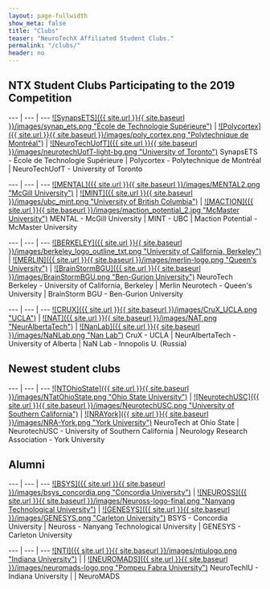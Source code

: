 ```yaml
---
layout: page-fullwidth
show_meta: false
title: "Clubs"
teaser: "NeuroTechX Affiliated Student Clubs."
permalink: "/clubs/"
header: no
---
```


## NTX Student Clubs Participating to the 2019 Competition

<div class="contributor" markdown="1">

--- | --- | ---
[![SynapsETS]({{ site.url }}{{ site.baseurl }}/images/synap_ets.png "École de Technologie Supérieure")](http://synapsets.etsmtl.ca/) | [![Polycortex]({{ site.url }}{{ site.baseurl }}/images/poly_cortex.png "Polytechnique de Montréal")](http://polycortex.polymtl.ca/) | [![NeuroTechUofT]({{ site.url }}{{ site.baseurl }}/images/neurotechUofT-light-bg.png "University of Toronto")](http://neurotechuoft.github.io/)
SynapsETS - École de Technologie Supérieure | Polycortex - Polytechnique de Montréal | NeuroTechUofT - University of Toronto

--- | --- | ---
[![MENTAL]({{ site.url }}{{ site.baseurl }}/images/MENTAL2.png "McGill University")](http://www.facebook.com/McGillNeurotech) | [![MINT]({{ site.url }}{{ site.baseurl }}/images/ubc_mint.png "University of British Columbia")](https://ubcmint.github.io/) | [![MACTION]({{ site.url }}{{ site.baseurl }}/images/maction_potential_2.jpg "McMaster University")](https://sites.google.com/view/mactionpotential/home)
MENTAL - McGill University | MINT - UBC | Maction Potential - McMaster University

--- | --- | ---
[![BERKELEY]({{ site.url }}{{ site.baseurl }}/images/berkeley_logo_outline_txt.png "University of California, Berkeley")](http://neurotechberkeley.org/) | [![MERLIN]({{ site.url }}{{ site.baseurl }}/images/merlin-logo.png "Queen's University")](http://www.queensneurotech.ca/) | [![BrainStormBGU]({{ site.url }}{{ site.baseurl }}/images/BrainStormBGU.png "Ben-Gurion University")](https://www.bengis.org/braintech)
NeuroTech Berkeley - University of California, Berkeley | Merlin Neurotech - Queen's University | BrainStorm BGU - Ben-Gurion University

--- | --- | ---
[![CRUX]({{ site.url }}{{ site.baseurl }}/images/CruX_UCLA.png "UCLA")](https://www.cruxucla.com/) | [![NAT]({{ site.url }}{{ site.baseurl }}/images/NAT.png "NeurAlbertaTech")](https://sites.google.com/ualberta.ca/neuralbertatech/) | [![NanLab]({{ site.url }}{{ site.baseurl }}/images/NaNLab.png "Nan Lab")](https://iunanl.github.io/nanl/ ) 
CruX - UCLA | NeurAlbertaTech - University of Alberta | NaN Lab - Innopolis U. (Russia)

</div>

## Newest student clubs

<div class="contributor" markdown="1">

--- | --- | ---
[![NTOhioState]({{ site.url }}{{ site.baseurl }}/images/NTatOhioState.png "Ohio State University")](http://org.osu.edu/neurotech/) | [![NeurotechUSC]({{ site.url }}{{ site.baseurl }}/images/NeurotechUSC.png "University of Southern California")](http://org.osu.edu/neurotech/) | [![NRAYork]({{ site.url }}{{ site.baseurl }}/images/NRA-York.png "York University")](https://sites.google.com/view/neurologyresearchassociation/ )
NeuroTech at Ohio State | NeurotechUSC - University of Southern California | Neurology Research Association - York University


## Alumni

<div class="contributor" markdown="1">

--- | --- | ---
[![BSYS]({{ site.url }}{{ site.baseurl }}/images/bsys_concordia.png "Concordia University")](http://bsys.ca/index.html) | [![NEUROSS]({{ site.url }}{{ site.baseurl }}/images/Neuross-logo-final.png "Nanyang Technological University")](#link) | [![GENESYS]({{ site.url }}{{ site.baseurl }}/images/GENESYS.png "Carleton University")](https://genesysgroup.github.io/)
BSYS - Concordia University | Neuross - Nanyang Technological University  | GENESYS - Carleton University

--- | --- | ---
[![NTI]({{ site.url }}{{ site.baseurl }}/images/ntiulogo.png "Indiana University")](https://neurotechiu.wordpress.com/) |   | [![NEUROMADS]({{ site.url }}{{ site.baseurl }}/images/neuromads-logo.png "Pompeu Fabra University")](http://neuromads.sitemantic.com/neuromads/)
NeuroTechIU - Indiana University |   | NeuroMADS

</div>